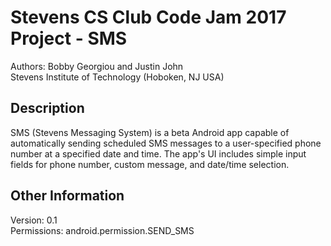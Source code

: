 # Stevens CS Club Code Jam 2017 Project - SMS

Authors: Bobby Georgiou and Justin John<br />
Stevens Institute of Technology (Hoboken, NJ USA)

## Description

SMS (Stevens Messaging System) is a beta Android app capable of automatically sending scheduled SMS messages to a user-specified phone number at a specified date and time. The app's UI includes simple input fields for phone number, custom message, and date/time selection.

## Other Information

Version: 0.1<br />
Permissions: android.permission.SEND_SMS
